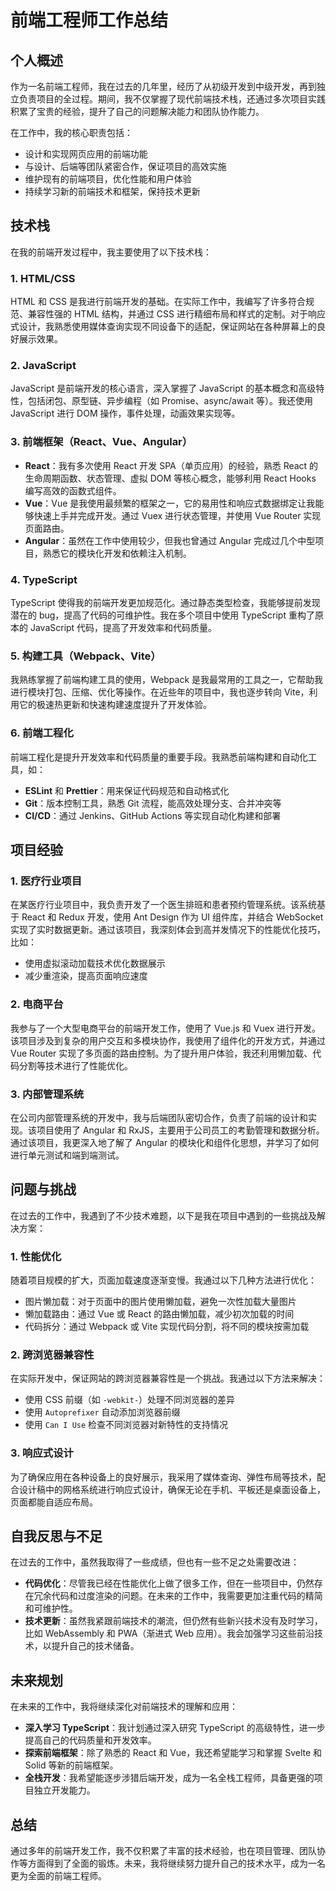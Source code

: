 # 前端工程师工作总结

## 个人概述

作为一名前端工程师，我在过去的几年里，经历了从初级开发到中级开发，再到独立负责项目的全过程。期间，我不仅掌握了现代前端技术栈，还通过多次项目实践积累了宝贵的经验，提升了自己的问题解决能力和团队协作能力。

在工作中，我的核心职责包括：  
- 设计和实现网页应用的前端功能  
- 与设计、后端等团队紧密合作，保证项目的高效实施  
- 维护现有的前端项目，优化性能和用户体验  
- 持续学习新的前端技术和框架，保持技术更新

## 技术栈

在我的前端开发过程中，我主要使用了以下技术栈：

### 1. HTML/CSS
HTML 和 CSS 是我进行前端开发的基础。在实际工作中，我编写了许多符合规范、兼容性强的 HTML 结构，并通过 CSS 进行精细布局和样式的定制。对于响应式设计，我熟悉使用媒体查询实现不同设备下的适配，保证网站在各种屏幕上的良好展示效果。

### 2. JavaScript
JavaScript 是前端开发的核心语言，深入掌握了 JavaScript 的基本概念和高级特性，包括闭包、原型链、异步编程（如 Promise、async/await 等）。我还使用 JavaScript 进行 DOM 操作，事件处理，动画效果实现等。

### 3. 前端框架（React、Vue、Angular）
- **React**：我有多次使用 React 开发 SPA（单页应用）的经验，熟悉 React 的生命周期函数、状态管理、虚拟 DOM 等核心概念，能够利用 React Hooks 编写高效的函数式组件。
- **Vue**：Vue 是我使用最频繁的框架之一，它的易用性和响应式数据绑定让我能够快速上手并完成开发。通过 Vuex 进行状态管理，并使用 Vue Router 实现页面路由。
- **Angular**：虽然在工作中使用较少，但我也曾通过 Angular 完成过几个中型项目，熟悉它的模块化开发和依赖注入机制。

### 4. TypeScript
TypeScript 使得我的前端开发更加规范化。通过静态类型检查，我能够提前发现潜在的 bug，提高了代码的可维护性。我在多个项目中使用 TypeScript 重构了原本的 JavaScript 代码，提高了开发效率和代码质量。

### 5. 构建工具（Webpack、Vite）
我熟练掌握了前端构建工具的使用，Webpack 是我最常用的工具之一，它帮助我进行模块打包、压缩、优化等操作。在近些年的项目中，我也逐步转向 Vite，利用它的极速热更新和快速构建速度提升了开发体验。

### 6. 前端工程化
前端工程化是提升开发效率和代码质量的重要手段。我熟悉前端构建和自动化工具，如：
- **ESLint** 和 **Prettier**：用来保证代码规范和自动格式化
- **Git**：版本控制工具，熟悉 Git 流程，能高效处理分支、合并冲突等
- **CI/CD**：通过 Jenkins、GitHub Actions 等实现自动化构建和部署

## 项目经验

### 1. 医疗行业项目
在某医疗行业项目中，我负责开发了一个医生排班和患者预约管理系统。该系统基于 React 和 Redux 开发，使用 Ant Design 作为 UI 组件库，并结合 WebSocket 实现了实时数据更新。通过该项目，我深刻体会到高并发情况下的性能优化技巧，比如：
- 使用虚拟滚动加载技术优化数据展示
- 减少重渲染，提高页面响应速度

### 2. 电商平台
我参与了一个大型电商平台的前端开发工作，使用了 Vue.js 和 Vuex 进行开发。该项目涉及到复杂的用户交互和多模块协作，我使用了组件化的开发方式，并通过 Vue Router 实现了多页面的路由控制。为了提升用户体验，我还利用懒加载、代码分割等技术进行了性能优化。

### 3. 内部管理系统
在公司内部管理系统的开发中，我与后端团队密切合作，负责了前端的设计和实现。该项目使用了 Angular 和 RxJS，主要用于公司员工的考勤管理和数据分析。通过该项目，我更深入地了解了 Angular 的模块化和组件化思想，并学习了如何进行单元测试和端到端测试。

## 问题与挑战

在过去的工作中，我遇到了不少技术难题，以下是我在项目中遇到的一些挑战及解决方案：

### 1. 性能优化
随着项目规模的扩大，页面加载速度逐渐变慢。我通过以下几种方法进行优化：
- 图片懒加载：对于页面中的图片使用懒加载，避免一次性加载大量图片
- 懒加载路由：通过 Vue 或 React 的路由懒加载，减少初次加载的时间
- 代码拆分：通过 Webpack 或 Vite 实现代码分割，将不同的模块按需加载

### 2. 跨浏览器兼容性
在实际开发中，保证网站的跨浏览器兼容性是一个挑战。我通过以下方法来解决：
- 使用 CSS 前缀（如 `-webkit-`）处理不同浏览器的差异
- 使用 `Autoprefixer` 自动添加浏览器前缀
- 使用 `Can I Use` 检查不同浏览器对新特性的支持情况

### 3. 响应式设计
为了确保应用在各种设备上的良好展示，我采用了媒体查询、弹性布局等技术，配合设计稿中的网格系统进行响应式设计，确保无论在手机、平板还是桌面设备上，页面都能自适应布局。

## 自我反思与不足

在过去的工作中，虽然我取得了一些成绩，但也有一些不足之处需要改进：
- **代码优化**：尽管我已经在性能优化上做了很多工作，但在一些项目中，仍然存在冗余代码和过度渲染的问题。在未来的工作中，我需要更加注重代码的精简和可维护性。
- **技术更新**：虽然我紧跟前端技术的潮流，但仍然有些新兴技术没有及时学习，比如 WebAssembly 和 PWA（渐进式 Web 应用）。我会加强学习这些前沿技术，以提升自己的技术储备。

## 未来规划

在未来的工作中，我将继续深化对前端技术的理解和应用：
- **深入学习 TypeScript**：我计划通过深入研究 TypeScript 的高级特性，进一步提高自己的代码质量和开发效率。
- **探索前端框架**：除了熟悉的 React 和 Vue，我还希望能学习和掌握 Svelte 和 Solid 等新的前端框架。
- **全栈开发**：我希望能逐步涉猎后端开发，成为一名全栈工程师，具备更强的项目独立开发能力。

## 总结

通过多年的前端开发工作，我不仅积累了丰富的技术经验，也在项目管理、团队协作等方面得到了全面的锻炼。未来，我将继续努力提升自己的技术水平，成为一名更为全面的前端工程师。

